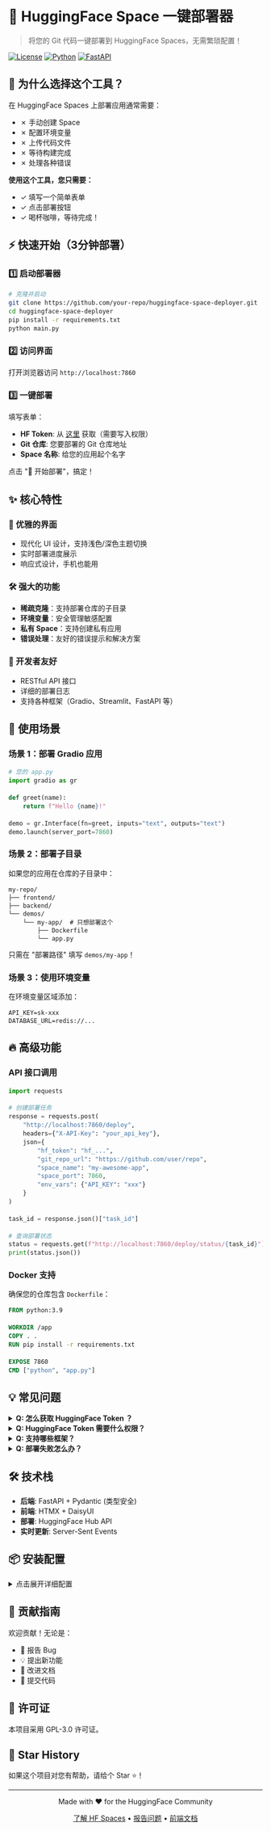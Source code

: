# 🚀 HuggingFace Space 一键部署器

> 将您的 Git 代码一键部署到 HuggingFace Spaces，无需繁琐配置！

[![License](https://img.shields.io/badge/License-GPL_3.0-blue.svg)](LICENSE)
[![Python](https://img.shields.io/badge/Python-3.8+-yellow.svg)](https://www.python.org)
[![FastAPI](https://img.shields.io/badge/FastAPI-0.100+-green.svg)](https://fastapi.tiangolo.com)

## 🎯 为什么选择这个工具？

在 HuggingFace Spaces 上部署应用通常需要：
- ✗ 手动创建 Space
- ✗ 配置环境变量
- ✗ 上传代码文件
- ✗ 等待构建完成
- ✗ 处理各种错误

**使用这个工具，您只需要：**
- ✓ 填写一个简单表单
- ✓ 点击部署按钮
- ✓ 喝杯咖啡，等待完成！

## ⚡ 快速开始（3分钟部署）

### 1️⃣ 启动部署器

```bash
# 克隆并启动
git clone https://github.com/your-repo/huggingface-space-deployer.git
cd huggingface-space-deployer
pip install -r requirements.txt
python main.py
```

### 2️⃣ 访问界面

打开浏览器访问 `http://localhost:7860`

### 3️⃣ 一键部署

填写表单：
- **HF Token**: 从 [这里](https://huggingface.co/settings/tokens) 获取（需要写入权限）
- **Git 仓库**: 您要部署的 Git 仓库地址
- **Space 名称**: 给您的应用起个名字

点击 "🚀 开始部署"，搞定！

## ✨ 核心特性

### 🎨 优雅的界面
- 现代化 UI 设计，支持浅色/深色主题切换
- 实时部署进度展示
- 响应式设计，手机也能用

### 🛠️ 强大的功能
- **稀疏克隆**：支持部署仓库的子目录
- **环境变量**：安全管理敏感配置
- **私有 Space**：支持创建私有应用
- **错误处理**：友好的错误提示和解决方案

### 🔧 开发者友好
- RESTful API 接口
- 详细的部署日志
- 支持各种框架（Gradio、Streamlit、FastAPI 等）

## 📖 使用场景

### 场景 1：部署 Gradio 应用
```python
# 您的 app.py
import gradio as gr

def greet(name):
    return f"Hello {name}!"

demo = gr.Interface(fn=greet, inputs="text", outputs="text")
demo.launch(server_port=7860)
```

### 场景 2：部署子目录
如果您的应用在仓库的子目录中：
```
my-repo/
├── frontend/
├── backend/
└── demos/
    └── my-app/  # 只想部署这个
        ├── Dockerfile
        └── app.py
```

只需在 "部署路径" 填写 `demos/my-app`！

### 场景 3：使用环境变量
在环境变量区域添加：
```
API_KEY=sk-xxx
DATABASE_URL=redis://...
```

## 🔥 高级功能

### API 接口调用

```python
import requests

# 创建部署任务
response = requests.post(
    "http://localhost:7860/deploy",
    headers={"X-API-Key": "your_api_key"},
    json={
        "hf_token": "hf_...",
        "git_repo_url": "https://github.com/user/repo",
        "space_name": "my-awesome-app",
        "space_port": 7860,
        "env_vars": {"API_KEY": "xxx"}
    }
)

task_id = response.json()["task_id"]

# 查询部署状态
status = requests.get(f"http://localhost:7860/deploy/status/{task_id}")
print(status.json())
```

### Docker 支持

确保您的仓库包含 `Dockerfile`：

```dockerfile
FROM python:3.9

WORKDIR /app
COPY . .
RUN pip install -r requirements.txt

EXPOSE 7860
CMD ["python", "app.py"]
```

## 💡 常见问题

<details>
<summary><b>Q: 怎么获取 HuggingFace Token ？</b></summary>
					
A: 如下图点击`获取令牌` -> `Create new token` -> 如图2`复制token`   
![img](images/img0.png)
![img.png](images/img2.png)
</details>

<details>
<summary><b>Q: HuggingFace Token 需要什么权限？</b></summary>

A: 需要在 HuggingFace Settings 创建具有 **write** 权限的 token，参考如下图。
![img](images/img1.png)
</details>

<details>
<summary><b>Q: 支持哪些框架？</b></summary>

A: 任何可以容器化的 Web 应用都支持，包括但不限于：
- Gradio
- Streamlit  
- FastAPI
- Flask
- Next.js
- Vue/React
</details>

<details>
<summary><b>Q: 部署失败怎么办？</b></summary>

A: 检查以下几点：
1. 确保仓库包含 `Dockerfile`
2. 确保应用监听正确的端口（默认 7860）
3. 查看部署日志中的错误信息
</details>

## 🛠️ 技术栈

- **后端**: FastAPI + Pydantic (类型安全)
- **前端**: HTMX + DaisyUI
- **部署**: HuggingFace Hub API
- **实时更新**: Server-Sent Events

## 📦 安装配置

<details>
<summary>点击展开详细配置</summary>

### 环境变量配置

创建 `.env` 文件：

```env
# API 保护（可选）
API_KEY=your_secret_key

# Redis 配置（必选，用于持久化任务状态）
REDIS_URL=redis://localhost:6379
```

### 依赖安装

```bash
# 使用 pip
pip install -r requirements.txt

# 或使用 poetry
poetry install
```

### 开发模式

```bash
# 开启热重载
uvicorn main:app --reload --port 7860
```

</details>

## 🤝 贡献指南

欢迎贡献！无论是：
- 🐛 报告 Bug
- 💡 提出新功能
- 📖 改进文档
- 🔧 提交代码

## 📄 许可证

本项目采用 GPL-3.0 许可证。

## 🌟 Star History

如果这个项目对您有帮助，请给个 Star ⭐️！

---

<p align="center">
  Made with ❤️ for the HuggingFace Community
</p>

<p align="center">
  <a href="https://huggingface.co/spaces">了解 HF Spaces</a> •
  <a href="https://github.com/your-repo/huggingface-space-deployer/issues">报告问题</a> •
  <a href="FRONTEND_GUIDE.md">前端文档</a>
</p>
